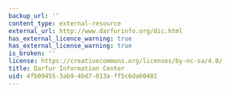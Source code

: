 ```yaml
---
backup_url: ''
content_type: external-resource
external_url: http://www.darfurinfo.org/dic.html
has_external_licence_warning: true
has_external_license_warning: true
is_broken: ''
license: https://creativecommons.org/licenses/by-nc-sa/4.0/
title: Darfur Information Center
uid: 4fb09455-3ab9-4bd7-813a-ff5c6da60481
---
```

